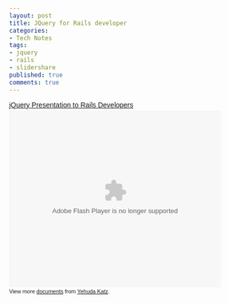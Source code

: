 ```yaml
---
layout: post
title: JQuery for Rails developer
categories:
- Tech Notes
tags:
- jquery
- rails
- slidershare
published: true
comments: true
---
```

<p><div style="width:425px;text-align:left" id="__ss_110063"><a style="font:14px Helvetica,Arial,Sans-serif;display:block;margin:12px 0 3px 0;text-decoration:underline;" href="http://www.slideshare.net/wycats/jquery-presentation-to-rails-developers-110063" title="jQuery Presentation to Rails Developers">jQuery Presentation to Rails Developers</a><object style="margin:0px" width="425" height="355"><param name="movie" value="http://static.slidesharecdn.com/swf/ssplayer2.swf?doc=jquery-presentation-to-rails-developers3264&stripped_title=jquery-presentation-to-rails-developers-110063" /><param name="allowFullScreen" value="true" /><param name="allowScriptAccess" value="always" /><embed src="http://static.slidesharecdn.com/swf/ssplayer2.swf?doc=jquery-presentation-to-rails-developers3264&stripped_title=jquery-presentation-to-rails-developers-110063" type="application/x-shockwave-flash" allowscriptaccess="always" allowfullscreen="true" width="425" height="355"></embed></object><div style="font-size:11px;font-family:tahoma,arial;height:26px;padding-top:2px;">View more <a style="text-decoration:underline;" href="http://www.slideshare.net/">documents</a> from <a style="text-decoration:underline;" href="http://www.slideshare.net/wycats">Yehuda Katz</a>.</div></div></p>

